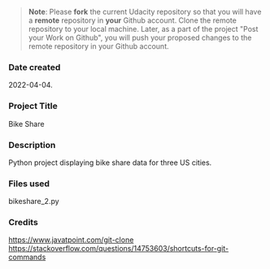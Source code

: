 >**Note**: Please **fork** the current Udacity repository so that you will have a **remote** repository in **your** Github account. Clone the remote repository to your local machine. Later, as a part of the project "Post your Work on Github", you will push your proposed changes to the remote repository in your Github account.

### Date created
2022-04-04.

### Project Title
Bike Share

### Description
Python project displaying bike share data for three US cities.

### Files used
bikeshare_2.py

### Credits
https://www.javatpoint.com/git-clone
https://stackoverflow.com/questions/14753603/shortcuts-for-git-commands
